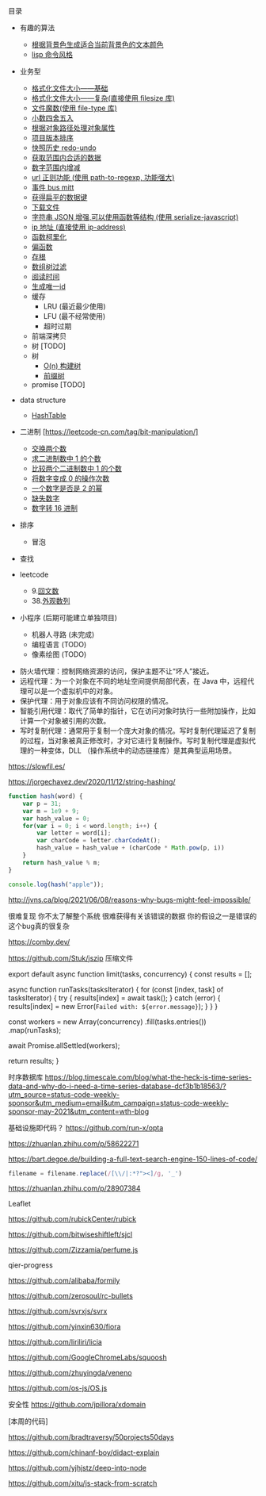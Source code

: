 目录
* 有趣的算法
    * [根据背景色生成适合当前背景色的文本颜色](https://github.com/wsafight/Daily-Algorithm/blob/master/src/fun/contrast-text-color.ts)
    * [lisp 命令风格](https://github.com/wsafight/Daily-Algorithm/blob/master/src/fun/eval-lisp.ts)
    
* 业务型
    * [格式化文件大小——基础](https://github.com/wsafight/Daily-Algorithm/blob/master/src/business/formatFileSize.ts)
    * [格式化文件大小——复杂(直接使用 filesize 库)](https://github.com/avoidwork/filesize.js)
    * [文件魔数(使用 file-type 库)](https://github.com/sindresorhus/file-type)
    * [小数四舍五入](https://github.com/wsafight/Daily-Algorithm/blob/master/src/business/round.ts)
    * [根据对象路径处理对象属性](https://github.com/wsafight/Daily-Algorithm/blob/master/src/business/handleObjPropByPath.ts)
    * [项目版本排序](https://github.com/wsafight/Daily-Algorithm/blob/master/src/business/compare-version.ts)
    * [快照历史 redo-undo](https://github.com/wsafight/snapshot-history/blob/master/src/index.ts)
    * [获取范围内合适的数据](https://github.com/wsafight/Daily-Algorithm/blob/master/src/business/clamp.ts)
    * [数字范围内增减](https://github.com/wsafight/Daily-Algorithm/blob/master/src/business/round-index.ts)
    * [url 正则功能 (使用 path-to-regexp, 功能强大)](https://github.com/pillarjs/path-to-regexp)
    * [事件 bus mitt](https://github.com/wsafight/Daily-Algorithm/blob/master/src/business/mitt.ts)
    * [获得扁平的数据键](https://github.com/wsafight/Daily-Algorithm/blob/master/src/business/getFlatterObjKeys.ts)
    * [下载文件](https://github.com/wsafight/Daily-Algorithm/blob/master/src/business/download-file.ts)
    * [字符串 JSON 增强,可以使用函数等结构 (使用 serialize-javascript)](https://github.com/yahoo/serialize-javascript)
    * [ip 地址 (直接使用 ip-address)](https://github.com/beaugunderson/ip-address)
    * [函数柯里化](https://github.com/wsafight/Daily-Algorithm/blob/master/src/business/self-curry.ts)
    * [偏函数](https://github.com/wsafight/Daily-Algorithm/blob/master/src/business/partial.ts)
    * [存根](https://github.com/wsafight/Daily-Algorithm/blob/master/src/business/stub.ts)
    * [数组树过滤](https://github.com/wsafight/Daily-Algorithm/blob/master/src/business/array-tree-filter.ts)
    * [阅读时间](https://github.com/wsafight/Daily-Algorithm/blob/master/src/business/reading-time.ts)
    * [生成唯一id](https://github.com/wsafight/Daily-Algorithm/blob/master/src/business/generate-UUID.ts)
    * 缓存
        * LRU (最近最少使用) 
        * LFU (最不经常使用)
        * 超时过期
    * 前端深拷贝
    * 树 [TODO]
    * 树 
        * [O(n) 构建树](https://github.com/wsafight/Daily-Algorithm/blob/master/src/business/build-tree.ts) 
        * [前缀树](https://github.com/wsafight/Daily-Algorithm/blob/master/src/business/trie-tree.ts)
    * promise [TODO]
* data structure
    * [HashTable](https://github.com/wsafight/Daily-Algorithm/blob/master/src/data-structure/HashTable.ts)
    
* 二进制 [https://leetcode-cn.com/tag/bit-manipulation/]
    * [交换两个数](https://github.com/wsafight/Daily-Algorithm/blob/master/src/bit-manipulation/number-of-exchange.ts)
    * [求二进制数中 1 的个数](https://github.com/wsafight/Daily-Algorithm/blob/master/src/bit-manipulation/number-of-one.ts)
    * [比较两个二进制数中 1 的个数](https://github.com/wsafight/Daily-Algorithm/blob/master/src/bit-manipulation/diff-number-of-one.ts)
    * [将数字变成 0 的操作次数]()
    * [一个数字是否是 2 的幂](https://github.com/wsafight/Daily-Algorithm/blob/master/src/bit-manipulation/is-power-of-two.ts)
    * [缺失数字](https://github.com/wsafight/Daily-Algorithm/blob/master/src/bit-manipulation/missing-number.ts)
    * [数字转 16 进制](https://github.com/wsafight/Daily-Algorithm/blob/master/src/bit-manipulation/missing-number.ts)
    
    
* 排序
    * 冒泡
    
* 查找    

* leetcode
    * 9.[回文数](https://github.com/wsafight/Daily-Algorithm/blob/master/src/leetcode/9.palindrome-number)
    * 38.[外观数列](https://github.com/wsafight/Daily-Algorithm/blob/master/src/leetcode/38.count-and-say.ts)

* 小程序 (后期可能建立单独项目)
    * 机器人寻路 (未完成)
    * 编程语言 (TODO)
    * 像素绘图 (TODO)


- 防火墙代理：控制网络资源的访问，保护主题不让“坏人”接近。
- 远程代理：为一个对象在不同的地址空间提供局部代表，在 Java 中，远程代理可以是一个虚拟机中的对象。
- 保护代理：用于对象应该有不同访问权限的情况。
- 智能引用代理：取代了简单的指针，它在访问对象时执行一些附加操作，比如计算一个对象被引用的次数。
- 写时复制代理：通常用于复制一个庞大对象的情况。写时复制代理延迟了复制的过程，当对象被真正修改时，才对它进行复制操作。写时复制代理是虚拟代理的一种变体，DLL （操作系统中的动态链接库）是其典型运用场景。


https://slowfil.es/

https://jorgechavez.dev/2020/11/12/string-hashing/

```js
function hash(word) {
    var p = 31;
    var m = 1e9 + 9;
    var hash_value = 0;
    for(var i = 0; i < word.length; i++) {
        var letter = word[i];
        var charCode = letter.charCodeAt();
        hash_value = hash_value + (charCode * Math.pow(p, i))
    }
    return hash_value % m;
}

console.log(hash("apple"));
```


http://jvns.ca/blog/2021/06/08/reasons-why-bugs-might-feel-impossible/

很难复现
你不太了解整个系统
很难获得有关该错误的数据
你的假设之一是错误的
这个bug真的很复杂


https://comby.dev/


https://github.com/Stuk/jszip 压缩文件


export default async function limit(tasks, concurrency) {
  const results = [];

  async function runTasks(tasksIterator) {
    for (const [index, task] of tasksIterator) {
      try {
        results[index] = await task();
      } catch (error) {
        results[index] = new Error(`Failed with: ${error.message}`);
      }
    }
  }

  const workers = new Array(concurrency)
    .fill(tasks.entries())
    .map(runTasks);

  await Promise.allSettled(workers);

  return results;
}

时序数据库 https://blog.timescale.com/blog/what-the-heck-is-time-series-data-and-why-do-i-need-a-time-series-database-dcf3b1b18563/?utm_source=status-code-weekly-sponsor&utm_medium=email&utm_campaign=status-code-weekly-sponsor-may-2021&utm_content=wth-blog

基础设施即代码？ https://github.com/run-x/opta

https://zhuanlan.zhihu.com/p/58622271

https://bart.degoe.de/building-a-full-text-search-engine-150-lines-of-code/

```ts
filename = filename.replace(/[\\/|:*?"><]/g, '_')
```

https://zhuanlan.zhihu.com/p/28907384

Leaflet

https://github.com/rubickCenter/rubick

https://github.com/bitwiseshiftleft/sjcl

https://github.com/Zizzamia/perfume.js

qier-progress

https://github.com/alibaba/formily

https://github.com/zerosoul/rc-bullets

https://github.com/svrxjs/svrx

https://github.com/yinxin630/fiora

https://github.com/liriliri/licia

https://github.com/GoogleChromeLabs/squoosh

https://github.com/zhuyingda/veneno

https://github.com/os-js/OS.js

安全性
https://github.com/jpillora/xdomain

[本周的代码]

https://github.com/bradtraversy/50projects50days


https://github.com/chinanf-boy/didact-explain

https://github.com/yjhjstz/deep-into-node

https://github.com/xitu/js-stack-from-scratch